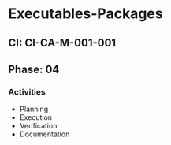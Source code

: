 # Executables-Packages

## CI: CI-CA-M-001-001
## Phase: 04

### Activities
- Planning
- Execution
- Verification
- Documentation
